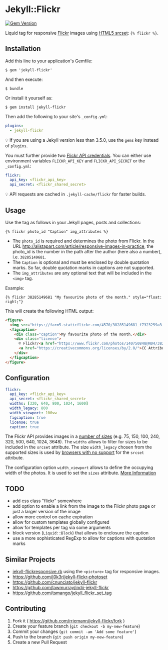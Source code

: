 # Jekyll::Flickr

[![Gem Version](https://badge.fury.io/rb/jekyll-flickr.svg)](https://badge.fury.io/rb/jekyll-flickr)

Liquid tag for responsive [Flickr] images using [HTML5 srcset](http://alistapart.com/article/responsive-images-in-practice): `{% flickr %}`.

## Installation

Add this line to your application's Gemfile:

    $ gem 'jekyll-flickr'

And then execute:

    $ bundle

Or install it yourself as:

    $ gem install jekyll-flickr

Then add the following to your site's `_config.yml`:

```yaml
plugins:
  - jekyll-flickr
```

💡 If you are using a Jekyll version less than 3.5.0, use the `gems` key instead of `plugins`.

You must further provide two [Flickr API credentials](https://www.flickr.com/services/api/keys/). You can either use environment variables `FLICKR_API_KEY` and `FLICKR_API_SECRET` or the `_config.yml`:

```yml
flickr:
  api_key: <flickr_api_key>
  api_secret: <flickr_shared_secret>
```

💡 API requests are cached in `.jekyll-cache/flickr` for faster builds.

## Usage

Use the tag as follows in your Jekyll pages, posts and collections:

```liquid
{% flickr photo_id "Caption" img_attributes %}
```
- The `photo_id` is required and determines the photo from Flickr. In the URL <http://alistapart.com/article/responsive-images-in-practice>, the photo_id is the number in the path after the author (here also a number), i.e. `38285149681`.
- The `Caption` is optional and must be enclosed by double quotation marks. So far, double quotation marks in captions are not supported.
- The `img_attributes` are any optional text that will be included in the `<img>` tag.

Example:

```liquid
{% flickr 38285149681 "My favourite photo of the month." style="float: right;"}
```

This will create the following HTML output:

```html
<figure>
  <img src="https://farm5.staticflickr.com/4570/38285149681_f7323259a3_c.jpg" srcset="https://farm5.staticflickr.com/4570/38285149681_f7323259a3_n.jpg 320w, https://farm5.staticflickr.com/4570/38285149681_f7323259a3_z.jpg 640w, https://farm5.staticflickr.com/4570/38285149681_f7323259a3_c.jpg 800w, https://farm5.staticflickr.com/4570/38285149681_f7323259a3_b.jpg 1024w, https://farm5.staticflickr.com/4570/38285149681_2436f15109_h.jpg 1600w" sizes="100vw" style="float: right;" alt="My favourite photo of the month.">
  <figcaption>
    <div class="caption">My favourite photo of the month.</div>
    <div class="license">
      © Flickr/<a href="https://www.flickr.com/photos/140750848@N04/38285149681/">moulichoudari</a>
      <a href="https://creativecommons.org/licenses/by/2.0/">CC Attribution License</a>
    </div>
  </figcaption>
</figure>
```

## Configuration

```yml
flickr:
  api_key: <flickr_api_key>
  api_secret: <flickr_shared_secret>
  widths: [320, 640, 800, 1024, 1600]
  width_legacy: 800
  width_viewport: 100vw
  figcaption: true
  license: true
  caption: true
```

The Flickr API provides images in a [number of sizes](https://www.flickr.com/services/api/flickr.photos.getSizes.html) (e.g. 75, 150, 100, 240, 320, 500, 640, 1024, 3648). The `widths` allows to filter for sizes to be included in the `srcset` attribute. The size `width_legacy` chosen from the supported sizes is used by [browsers with no support](https://caniuse.com/#feat=srcset) for the `srcset` attribute.

The configuration option `width_viewport` allows to define the occupying width of the photos. It is used to set the `sizes` attribute. [More Information](http://alistapart.com/article/responsive-images-in-practice)

## TODO

- add css class "flickr" somewhere
- add option to enable a link from the image to the Flickr photo page or just a larger version of the image
- allow more control on cache expiration
- allow for custom templates globally configured
- allow for templates per tag via some arguments
- block version (`Liquid::Block`) that allows to enclosure the caption
- use a more sophisticated RegExp to allow for captions with quotation marks

## Similar Projects

- [jekyll-flickresponsive.rb](https://gist.github.com/mikka2061/e8ddb2566d90b00f990d6a39b0fd1346) using the `<picture>` tag for responsive images.
- <https://github.com/j0k3r/jekyll-flickr-photoset>
- <https://github.com/cnunciato/jekyll-flickr>
- <https://github.com/lawmurray/indii-jekyll-flickr>
- <https://github.com/tsmango/jekyll_flickr_set_tag>


## Contributing

1. Fork it ( https://github.com/rriemann/jekyll-flickr/fork )
2. Create your feature branch (`git checkout -b my-new-feature`)
3. Commit your changes (`git commit -am 'Add some feature'`)
4. Push to the branch (`git push origin my-new-feature`)
5. Create a new Pull Request


[Flickr]: https://www.flickr.com/
